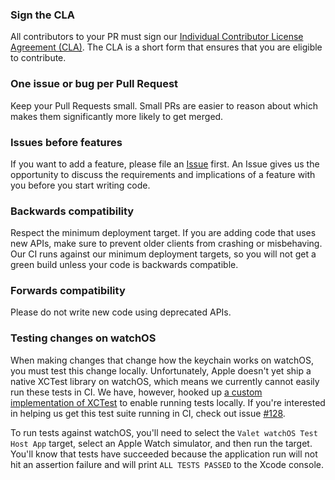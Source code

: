 ### Sign the CLA

All contributors to your PR must sign our [Individual Contributor License Agreement (CLA)](https://spreadsheets.google.com/spreadsheet/viewform?formkey=dDViT2xzUHAwRkI3X3k5Z0lQM091OGc6MQ&ndplr=1). The CLA is a short form that ensures that you are eligible to contribute.

### One issue or bug per Pull Request

Keep your Pull Requests small. Small PRs are easier to reason about which makes them significantly more likely to get merged.

### Issues before features

If you want to add a feature, please file an [Issue](https://github.com/square/Valet/issues) first. An Issue gives us the opportunity to discuss the requirements and implications of a feature with you before you start writing code.

### Backwards compatibility

Respect the minimum deployment target. If you are adding code that uses new APIs, make sure to prevent older clients from crashing or misbehaving. Our CI runs against our minimum deployment targets, so you will not get a green build unless your code is backwards compatible. 

### Forwards compatibility

Please do not write new code using deprecated APIs.

### Testing changes on watchOS

When making changes that change how the keychain works on watchOS, you must test this change locally. Unfortunately, Apple doesn't yet ship a native XCTest library on watchOS, which means we currently cannot easily run these tests in CI. We have, however, hooked up [a custom implementation of XCTest](https://github.com/dfed/XCTest-watchOS) to enable running tests locally. If you're interested in helping us get this test suite running in CI, check out issue [#128](https://github.com/square/Valet/issues/128).

To run tests against watchOS, you'll need to select the `Valet watchOS Test Host App` target, select an Apple Watch simulator, and then run the target. You'll know that tests have succeeded because the application run will not hit an assertion failure and will print `ALL TESTS PASSED` to the Xcode console.
